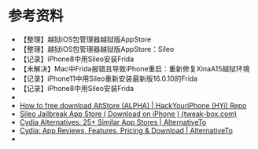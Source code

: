 # 参考资料

* 【整理】越狱iOS包管理器越狱版AppStore
* 【整理】越狱iOS包管理器越狱版AppStore：Sileo
* 【记录】iPhone8中用Sileo安装Frida
* 【未解决】Mac中Frida报错且导致iPhone重启：重新修复XinaA15越狱环境
* 【记录】iPhone11中用Sileo重新安装最新版16.0.10的Frida
* 【记录】iPhone8中用Sileo安装Frida
* 
* [How to free download AltStore (ALPHA) | HackYouriPhone (HYi) Repo](https://repo.hackyouriphone.org/add?id=altstore)
* [Sileo Jailbreak App Store ( Download on iPhone ) (tweak-box.com)](https://tweak-box.com/sileo/)
* [Cydia Alternatives: 25+ Similar App Stores | AlternativeTo](https://alternativeto.net/software/cydia/)
* [Cydia: App Reviews, Features, Pricing & Download | AlternativeTo](https://alternativeto.net/software/cydia/about/)
* 